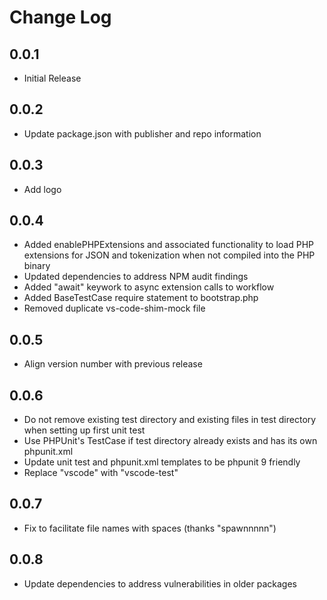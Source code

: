 # Change Log
## 0.0.1
- Initial Release
## 0.0.2
- Update package.json with publisher and repo information
## 0.0.3
- Add logo
## 0.0.4
- Added enablePHPExtensions and associated functionality to load PHP extensions for JSON and tokenization when not compiled into the PHP binary
- Updated dependencies to address NPM audit findings
- Added "await" keywork to async extension calls to workflow
- Added BaseTestCase require statement to bootstrap.php
- Removed duplicate vs-code-shim-mock file
## 0.0.5
- Align version number with previous release
## 0.0.6
- Do not remove existing test directory and existing files in test directory when setting up first unit test
- Use PHPUnit's TestCase if test directory already exists and has its own phpunit.xml
- Update unit test and phpunit.xml templates to be phpunit 9 friendly
- Replace "vscode" with "vscode-test"

## 0.0.7
- Fix to facilitate file names with spaces (thanks "spawnnnnn")

## 0.0.8
- Update dependencies to address vulnerabilities in older packages